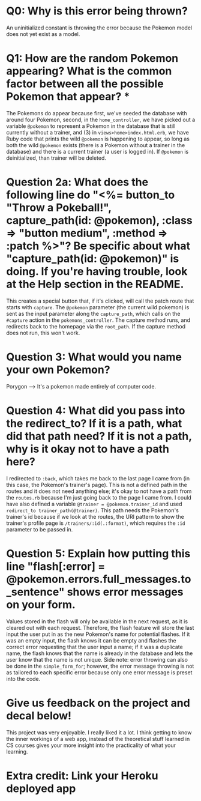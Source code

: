 # Q0: Why is this error being thrown?
An uninitialized constant is throwing the error because the Pokemon model does not yet exist as a model.

# Q1: How are the random Pokemon appearing? What is the common factor between all the possible Pokemon that appear? *
The Pokemons do appear because first, we've seeded the database with around four Pokemon, second, in the `home_controller`, we have picked out a variable `@pokemon` to represent a Pokemon in the database that is still currently without a trainer, and (3) in `views>home>index.html.erb`, we have Ruby code that prints the wild `@pokemon` is happening to appear, so long as both the wild `@pokemon` exists (there is a Pokemon without a trainer in the database) and there is a current trainer (a user is logged in). If `@pokemon` is deinitialized, than trainer will be deleted.

# Question 2a: What does the following line do "<%= button_to "Throw a Pokeball!", capture_path(id: @pokemon), :class => "button medium", :method => :patch %>"? Be specific about what "capture_path(id: @pokemon)" is doing. If you're having trouble, look at the Help section in the README.
This creates a special button that, if it's clicked, will call the patch route that starts with `capture`. The `@pokemon` parameter (the current wild pokemon) is sent as the input parameter along the `capture_path`, which calls on the `#capture` action in the `pokemons_controller`. The capture method runs, and redirects back to the homepage via the `root_path`. If the capture method does not run, this won't work.

# Question 3: What would you name your own Pokemon?
Porygon --> It's a pokemon made entirely of computer code.

# Question 4: What did you pass into the redirect_to? If it is a path, what did that path need? If it is not a path, why is it okay not to have a path here?
I redirected to `:back`, which takes me back to the last page I came from (in this case, the Pokemon's trainer's page). This is not a defined path in the routes and it does not need anything else; it's okay to not have a path from the `routes.rb` because I'm just going back to the page I came from. I could have also defined a variable `@trainer = @pokemon.trainer_id` and used `redirect_to trainer_path(@trainer)`. This path needs the Pokemon's trainer's id because if we look at the routes, the URI pattern to show the trainer's profile page is `/trainers/:id(.:format)`, which requires the `:id` parameter to be passed in.

# Question 5: Explain how putting this line "flash[:error] = @pokemon.errors.full_messages.to_sentence" shows error messages on your form.
Values stored in the flash will only be available in the next request, as it is cleared out with each request.  Therefore, the flash feature will store the last input the user put in as the new Pokemon's name for potential flashes. If it was an empty input, the flash knows it can be empty and flashes the correct error requesting that the user input a name; if it was a duplicate name, the flash knows that the name is already in the database and lets the user know that the name is not unique. Side note: error throwing can also be done in the `simple_form_for`; however, the error message throwing is not as tailored to each specific error because only one error message is preset into the code.

# Give us feedback on the project and decal below!
This project was very enjoyable. I really liked it a lot. I think getting to know the inner workings of a web app, instead of the theoretical stuff learned in CS courses gives your more insight into the practicality of what your learning.

# Extra credit: Link your Heroku deployed app

